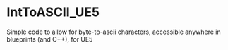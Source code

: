 # IntToASCII_UE5
Simple code to allow for byte-to-ascii characters, accessible anywhere in blueprints (and C++), for UE5

